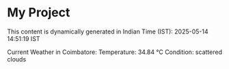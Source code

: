 # My Project

This content is dynamically generated in Indian Time (IST): 2025-05-14 14:51:19 IST


Current Weather in Coimbatore:
Temperature: 34.84 °C
Condition: scattered clouds
